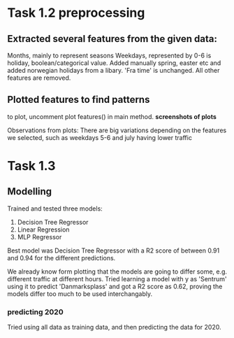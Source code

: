 # Task 1.2 preprocessing

## Extracted several features from the given data:
Months, mainly to represent seasons
Weekdays, represented by 0-6
is holiday, boolean/categorical value. Added manually spring, easter etc and added norwegian holidays from a libary.
'Fra time' is unchanged.
All other features are removed.

## Plotted features to find patterns
to plot, uncomment plot features() in main method.
**screenshots of plots**

Observations from plots:
There are big variations depending on the features we selected, such as weekdays 5-6 and july having lower traffic

# Task 1.3
## Modelling
Trained and tested three models:
1. Decision Tree Regressor
2. Linear Regression
3. MLP Regressor

Best model was Decision Tree Regressor with a R2 score of between 0.91 and 0.94 for the different predictions. 

We already know form plotting that the models are going to differ some, e.g. different traffic at different hours. Tried learning a model with y as 'Sentrum' using it to predict 'Danmarksplass' and got a R2 score as 0.62, proving the models differ too much to be used interchangably.

### predicting 2020

Tried using all data as training data, and then predicting the data for 2020. 
